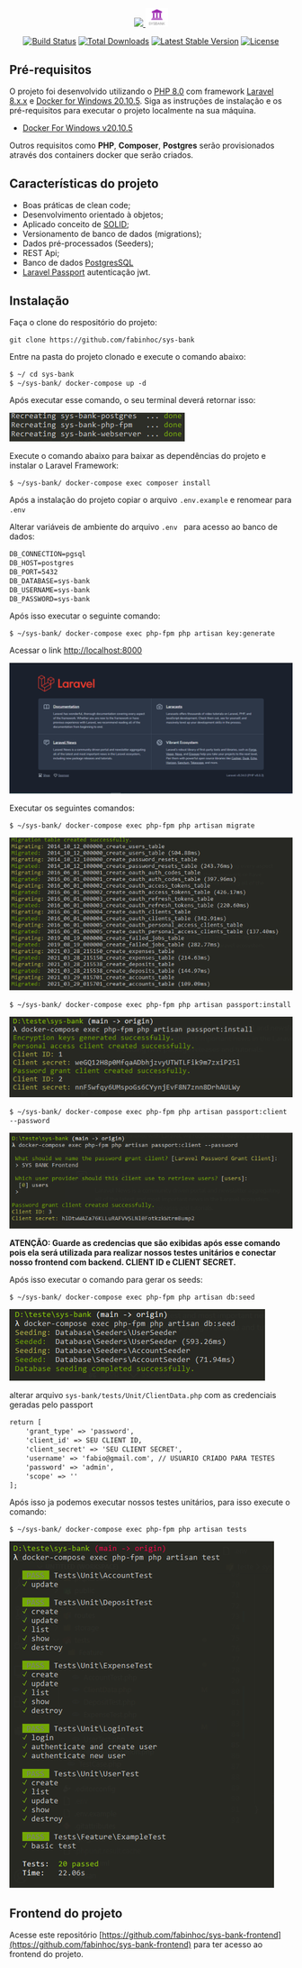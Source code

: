 <p align="center"><a href="https://laravel.com" target="_blank"><img src="https://raw.githubusercontent.com/laravel/art/master/logo-lockup/5%20SVG/2%20CMYK/1%20Full%20Color/laravel-logolockup-cmyk-red.svg" width="100">
<img src="https://github.com/fabinhoc/sys-bank/blob/main/storage/readme-images/sys-bank.PNG" width="40">
</a></p>

<p align="center">
<a href="https://travis-ci.org/laravel/framework"><img src="https://travis-ci.org/laravel/framework.svg" alt="Build Status"></a>
<a href="https://packagist.org/packages/laravel/framework"><img src="https://img.shields.io/packagist/dt/laravel/framework" alt="Total Downloads"></a>
<a href="https://packagist.org/packages/laravel/framework"><img src="https://img.shields.io/packagist/v/laravel/framework" alt="Latest Stable Version"></a>
<a href="https://packagist.org/packages/laravel/framework"><img src="https://img.shields.io/packagist/l/laravel/framework" alt="License"></a>
</p>

<!-- ![alt text](storage/readme-images/localhost.png) -->

## Pré-requisitos

O projeto foi desenvolvido utilizando o [PHP 8.0](https://www.php.net/) com framework [Laravel 8.x.x](https://laravel.com/) e [Docker for Windows 20.10.5](https://www.docker.com/). Siga as instruções de instalação e os pré-requisitos para executar o projeto localmente na sua máquina.

- [Docker For Windows v20.10.5](https://www.docker.com/get-started)

Outros requisitos como **PHP**, **Composer**, **Postgres** serão provisionados através dos containers docker que serão criados.

## Características do projeto

- Boas práticas de clean code;
- Desenvolvimento orientado à objetos;
- Aplicado conceito de [SOLID](https://medium.com/desenvolvendo-com-paixao/o-que-%C3%A9-solid-o-guia-completo-para-voc%C3%AA-entender-os-5-princ%C3%ADpios-da-poo-2b937b3fc530);
- Versionamento de banco de dados (migrations);
- Dados pré-processados (Seeders);
- REST Api;
- Banco de dados [PostgresSQL](https://www.postgresql.org/)
- [Laravel Passport](https://laravel.com/docs/8.x/passport) autenticação jwt.

## Instalação

Faça o clone do respositório do projeto:

```
git clone https://github.com/fabinhoc/sys-bank
```
Entre na pasta do projeto clonado e execute o comando abaixo:
```
$ ~/ cd sys-bank
$ ~/sys-bank/ docker-compose up -d
```
Após executar esse comando, o seu terminal deverá retornar isso: 

![image-docker-installed](https://github.com/fabinhoc/sys-bank/blob/main/storage/readme-images/docker-containers.png)

Execute o comando abaixo para baixar as dependências do projeto e instalar o Laravel Framework:
```
$ ~/sys-bank/ docker-compose exec composer install
```
Após a instalação do projeto copiar o arquivo ``` .env.example ``` e renomear para ``` .env ```

Alterar variáveis de ambiente do arquivo ```.env ``` para acesso ao banco de dados:

```
DB_CONNECTION=pgsql
DB_HOST=postgres
DB_PORT=5432
DB_DATABASE=sys-bank
DB_USERNAME=sys-bank
DB_PASSWORD=sys-bank
```

Após isso executar o seguinte comando:

```
$ ~/sys-bank/ docker-compose exec php-fpm php artisan key:generate
```
Acessar o link [http://localhost:8000](http://localhost:8000)

![image-localhost](https://github.com/fabinhoc/sys-bank/blob/main/storage/readme-images/localhost.png)

Executar os seguintes comandos:

```
$ ~/sys-bank/ docker-compose exec php-fpm php artisan migrate
```

![image-migrations](https://github.com/fabinhoc/sys-bank/blob/main/storage/readme-images/migrations.png)

```
$ ~/sys-bank/ docker-compose exec php-fpm php artisan passport:install
```
![image-passport-install](https://github.com/fabinhoc/sys-bank/blob/main/storage/readme-images/passport-install.png)

```
$ ~/sys-bank/ docker-compose exec php-fpm php artisan passport:client --password
```
![image-passport-client](https://github.com/fabinhoc/sys-bank/blob/main/storage/readme-images/passport-client.png)

**ATENÇÃO: Guarde as credencias que são exibidas após esse comando pois ela será utilizada para realizar nossos testes unitários e conectar nosso frontend com backend. CLIENT ID e CLIENT SECRET.**

Após isso executar o comando para gerar os seeds:
``` 
$ ~/sys-bank/ docker-compose exec php-fpm php artisan db:seed
```
![image-seeds](https://github.com/fabinhoc/sys-bank/blob/main/storage/readme-images/seeds.png)

alterar arquivo ``` sys-bank/tests/Unit/ClientData.php ```
com as credenciais geradas pelo passport

```
return [
    'grant_type' => 'password',
    'client_id' => SEU CLIENT ID,
    'client_secret' => 'SEU CLIENT SECRET',
    'username' => 'fabio@gmail.com', // USUARIO CRIADO PARA TESTES
    'password' => 'admin',
    'scope' => ''
];
```
Após isso ja podemos executar nossos testes unitários, para isso execute o comando:

```
$ ~/sys-bank/ docker-compose exec php-fpm php artisan tests
```
![image-tests](https://github.com/fabinhoc/sys-bank/blob/main/storage/readme-images/tests.png)

## Frontend do projeto
Acesse este repositório [https://github.com/fabinhoc/sys-bank-frontend](https://github.com/fabinhoc/sys-bank-frontend) para ter acesso ao frontend do projeto.
